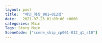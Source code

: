 ```yaml
---
layout: post
title:  "메인_회상_001~012장"
date:   2021-07-23 01:00:00 +0000
categories: Main
Tags: Story Main
SceneCode: ["scene_skip_cp001-012_q1_s10"]
---
```

